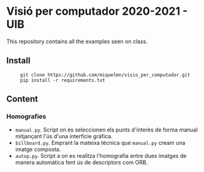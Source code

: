 # Visió per computador 2020-2021 - UIB 

This repository contains all the examples seen on class. 

## Install

```
     git clone https://github.com/miquelmn/visio_per_computador.git
     pip install -r requirements.txt
```

## Content
### Homografies
+ ``manual.py``. Script on és seleccionen els punts d'interès de forma manual mitjançant l'ús d'una interfície gràfica.   
+ ``billboard.py``. Emprant la mateixa tècnica que ``manual.py`` cream una imatge composta.
+ ``autop.py``. Script a on es realitza l'homografia entre dues imatges de manera automàtica fent ús de descriptors com ORB.
 
